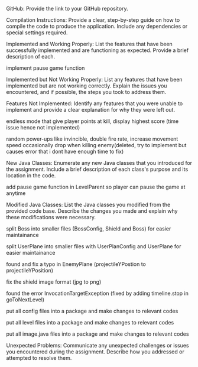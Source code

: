 GitHub: Provide the link to your GitHub repository.

Compilation Instructions: Provide a clear, step-by-step guide on how to compile the code to produce the application. Include any dependencies or special settings required.

Implemented and Working Properly: List the features that have been successfully implemented and are functioning as expected. Provide a brief description of each.

  implement pause game function

Implemented but Not Working Properly: List any features that have been implemented but are not working correctly. Explain the issues you encountered, and if possible, the steps you took to address them.

Features Not Implemented: Identify any features that you were unable to implement and provide a clear explanation for why they were left out.

  endless mode that give player points at kill, display highest score (time issue hence not implemented)

  random power-ups like invincible, double fire rate, increase movement speed occasionally drop when killing enemy(deleted, try to implement but causes error that i dont have enough time to fix)

New Java Classes: Enumerate any new Java classes that you introduced for the assignment. Include a brief description of each class's purpose and its location in the code.

  add pause game function in LevelParent so player can pause the game at anytime

Modified Java Classes: List the Java classes you modified from the provided code base. Describe the changes you made and explain why these modifications were necessary.

  split Boss into smaller files (BossConfig, Shield and Boss) for easier maintainance
  
  split UserPlane into smaller files with UserPlanConfig and UserPlane for easier maintainance
  
  found and fix a typo in EnemyPlane (projectileYPostion to projectileYPosition)
  
  fix the shield image format (jpg to png)
  
  found the error InvocationTargetException (fixed by adding timeline.stop in goToNextLevel)

  put all config files into a package and make changes to relevant codes

  put all level files into a package and make changes to relevant codes

  put all image.java files into a package and make changes to relevant codes

Unexpected Problems: Communicate any unexpected challenges or issues you encountered during the assignment. Describe how you addressed or attempted to resolve them.
